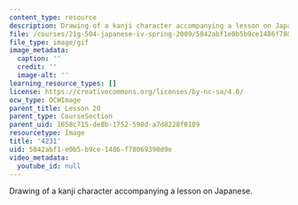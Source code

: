 ```yaml
---
content_type: resource
description: Drawing of a kanji character accompanying a lesson on Japanese.
file: /courses/21g-504-japanese-iv-spring-2009/5842abf1e0b5b9ce1486f78069390d9e_4231.gif
file_type: image/gif
image_metadata:
  caption: ''
  credit: ''
  image-alt: ''
learning_resource_types: []
license: https://creativecommons.org/licenses/by-nc-sa/4.0/
ocw_type: OCWImage
parent_title: Lesson 20
parent_type: CourseSection
parent_uid: 1658c715-de8b-1752-598d-a7d8228f0109
resourcetype: Image
title: '4231'
uid: 5842abf1-e0b5-b9ce-1486-f78069390d9e
video_metadata:
  youtube_id: null
---
```

Drawing of a kanji character accompanying a lesson on Japanese.